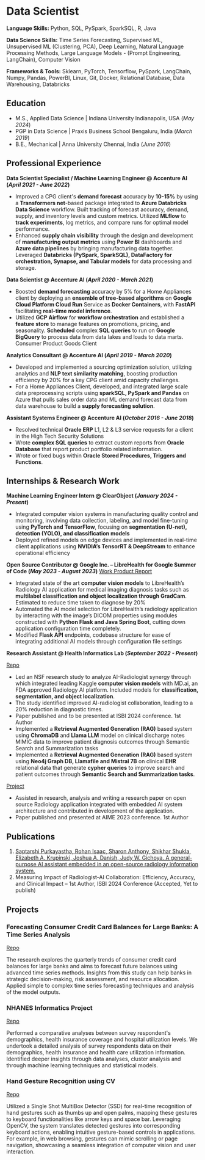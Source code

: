 # Data Scientist

**Language Skills:** Python, SQL, PySpark, SparkSQL, R, Java

**Data Science Skills:** Time Series Forecasting, Supervised ML, Unsupervised ML (Clustering, PCA), Deep Learning, Natural Language Processing Methods, Large Language Models - (Prompt Engineering, LangChain), Computer Vision

**Frameworks & Tools:** Sklearn, PyTorch, Tensorflow, PySpark, LangChain, Numpy, Pandas, PowerBI, Linux, Git, Docker, Relational Database, Data Warehousing, Databricks

## Education
- M.S., Applied Data Science	| Indiana University Indianapolis, USA (_May 2024_)
- PGP in Data Science | Praxis Business School Bengaluru, India (_March 2019_)
- B.E., Mechanical | Anna University Chennai, India (_June 2016_)

## Professional Experience
**Data Scientist Specialist / Machine Learning Engineer @ Accenture AI (_April 2021 - June 2022_)**
- Improved a CPG client's **demand forecast** accuracy by **10-15%** by using a **Transformers net**-based package integrated to **Azure Databricks Data Science** workflow. Built tracking of forecast accuracy, demand, supply, and inventory levels and custom metrics. Utilized **MLflow** to **track experiments**, log metrics, and compare runs for optimal model performance.
- Enhanced **supply chain visibility** through the design and development of **manufacturing output metrics** using **Power BI** dashboards and **Azure data pipelines** by bringing manufacturing data together. Leveraged **Databricks (PySpark, SparkSQL), DataFactory for orchestration, Synapse, and Tabular models** for data processing and storage.

**Data Scientist @ Accenture AI (_April 2020 - March 2021_)**
- Boosted **demand forecasting** accuracy by 5% for a Home Appliances client by deploying an **ensemble of tree-based algorithms** on **Google Cloud Platform Cloud Run** Service as **Docker Containers**, with **FastAPI** facilitating **real-time model inference**. 
- Utilized **GCP Airflow** for **workflow orchestration** and established a **feature store** to manage features on promotions, pricing, and seasonality. **Scheduled** complex **SQL queries** to run on **Google BigQuery** to process data from data lakes and loads to data marts.
Consumer Product Goods Client

**Analytics Consultant @ Accenture AI (_April 2019 - March 2020_)**
- Developed and implemented a sourcing optimization solution, utilizing analytics and **NLP text similarity matching**, boosting production efficiency by 20% for a key CPG client amid capacity challenges.
- For a Home Appliances Client, developed, and integrated large scale data preprocessing scripts using **sparkSQL, PySpark and Pandas** on Azure that pulls sales order data and ML demand forecast data from data warehouse to build a **supply forecasting solution**.

**Assistant Systems Engineer @ Accenture AI (_October 2016 - June 2018_)**
- Resolved technical **Oracle ERP** L1, L2 & L3 service requests for a client in the High Tech Security Solutions
- Wrote **complex SQL queries** to extract custom reports from **Oracle Database** that report product portfolio related information.
- Wrote or fixed bugs within **Oracle Stored Procedures, Triggers and Functions**.

## Internships & Research Work
**Machine Learning Engineer Intern @ ClearObject (_January 2024 - Present_)**

- Integrated computer vision systems in manufacturing quality control and monitoring, involving data collection, labeling, and model fine-tuning using **PyTorch and TensorFlow**, focusing on **segmentation (U-net), detection (YOLO), and classification models**
- Deployed refined models on edge devices and implemented in real-time client applications using **NVIDIA’s TensorRT & DeepStream** to enhance operational efficiency

**Open Source Contributor @ Google Inc. – LibreHealth for Google Summer of Code (_May 2023 - August 2023_)**
[Work Product Report](https://rohanisaac.blogspot.com/2023/08/google-summer-of-code-2023-ai-model.html)

- Integrated state of the art **computer vision models** to LibreHealth’s Radiology AI application for medical imaging diagnosis tasks such as **multilabel classification and object localization through GradCam**. Estimated to reduce time taken to diagnose by 20%
- Automated the AI model selection for LibreHealth’s radiology application by interacting with the image’s DICOM properties using modules constructed with **Python Flask and Java Spring Boot**, cutting down application configuration time completely.
- Modified **Flask API** endpoints, codebase structure for ease of integrating additional AI models through configuration file settings

**Research Assistant @ Health Informatics Lab (_September 2022 - Present_)**

[Repo](https://github.com/rogyizac/MD.ai)

- Led an NSF research study to analyze AI-Radiologist synergy through which integrated leading Kaggle **computer vision models** with MD.ai, an FDA approved Radiology AI platform. Included models for **classification, segmentation, and object localization**.
- The study identified improved AI-radiologist collaboration, leading to a 20% reduction in diagnostic times.
- Paper published and to be presented at ISBI 2024 conference. 1st Author
- Implemented a **Retrieval Augmented Generation (RAG)** based system using **ChromaDB** and **Llama LLM** model on clinical discharge notes MIMIC data to improve patient diagnosis outcomes through Semantic Search and Summarization tasks
- Implemented a **Retrieval Augmented Generation (RAG)** based system using **Neo4j Graph DB, Llamafile and Mistral 7B** on clinical **EHR** relational data that generate **cypher queries** to improve search and patient outcomes through **Semantic Search and Summarization tasks**.

[Project](https://librehealth.io/projects/lh-radiology/)
- Assisted in research, analysis and writing a research paper on open source Radiology application integrated with embedded AI system architecture and contributed in development of the application.
- Paper published and presented at AIME 2023 conference. 1st Author

## Publications
1. [Saptarshi Purkayastha, Rohan Isaac, Sharon Anthony, Shikhar Shukla, Elizabeth A. Krupinski, Joshua A. Danish, Judy W. Gichoya. A general-purpose AI assistant embedded in an open-source radiology information system.](https://doi.org/10.48550/arXiv.2303.10338)
2. Measuring Impact of Radiologist-AI Collaboration: Efficiency, Accuracy, and Clinical Impact – 1st Author, ISBI 2024 Conference (Accepted, Yet to publish)

## Projects

### Forecasting Consumer Credit Card Balances for Large Banks: A Time Series Analysis
[Repo](https://github.com/rogyizac/projects/tree/main/ForecastingConsumerCreditBalances)

The research explores the quarterly trends of consumer credit card balances for large banks and aims to forecast future balances using advanced time series methods. Insights from this study can help banks in strategic decision-making, risk assessment, and resource allocation. Applied simple to complex time series forecasting techniques and analysis of the model outputs.

### NHANES Informatics Project
[Repo](https://github.com/rogyizac/NHANES_informatics_project)

Performed a comparative analyses between survey respondent's demographics, health insurance coverage and hospital utilization levels. We undertook a detailed analysis of survey respondents data on their demographics, health insurance and health care utilization information. Identified deeper insights through data analyses, cluster analysis and through machine learning techniques and statistical models.

### Hand Gesture Recognition using CV
[Repo](https://github.com/rogyizac/Gesture-recognition-using-CV)

Utilized a Single Shot MultiBox Detector (SSD) for real-time recognition of hand gestures such as thumbs up and open palms, mapping these gestures to keyboard functionalities like arrow keys and space bar. Leveraging OpenCV, the system translates detected gestures into corresponding keyboard actions, enabling intuitive gesture-based controls in applications. For example, in web browsing, gestures can mimic scrolling or page navigation, showcasing a seamless integration of computer vision and user interaction.
